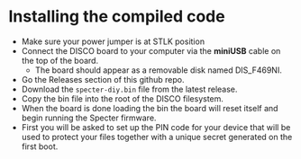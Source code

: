 # Installing the compiled code

* Make sure your power jumper is at STLK position
* Connect the DISCO board to your computer via the **miniUSB** cable on the top of the board.
    * The board should appear as a removable disk named DIS_F469NI.
* Go the Releases section of this github repo.
* Download the `specter-diy.bin` file from the latest release.
* Copy the bin file into the root of the DISCO filesystem.
* When the board is done loading the bin the board will reset itself and begin running the Specter firmware.
* First you will be asked to set up the PIN code for your device that will be used to protect your files together with a unique secret generated on the first boot.
